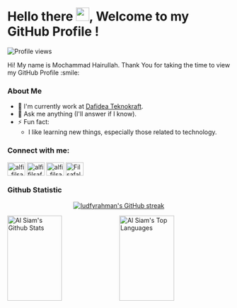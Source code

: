 <h1> Hello there <img src = "https://raw.githubusercontent.com/MartinHeinz/MartinHeinz/master/wave.gif" width = 30px>, Welcome to my GitHub Profile ! </h1>
<p align='center'>
</p>

![Profile views](https://visitor-badge.deta.dev/badge?page_id=hoyirul.hoyirul)

<div size='20px'> Hi! My name is Mochammad Hairullah. Thank You for taking the time to view my GitHub Profile :smile: 
</div>

### About Me
- 🌱 I'm currently work at [Dafidea Teknokraft](https://dafidea.com/).
- 💬 Ask me anything (I'll answer if I know).
- ⚡ Fun fact:  
  - I like learning new things, especially those related to technology.

### Connect with me:
<p align="left">
<a href="https://twitter.com/ludfyrahman" target="_blank"><img align="center" src="https://raw.githubusercontent.com/rahuldkjain/github-profile-readme-generator/master/src/images/icons/Social/twitter.svg" alt="alfi_filsafat" height="30" width="40" /></a>
<a href="https://www.facebook.com/profile.php?id=100008630740589" target="_blank"><img align="center" src="https://raw.githubusercontent.com/rahuldkjain/github-profile-readme-generator/master/src/images/icons/Social/facebook.svg" alt="alfi filsafalasafi" height="30" width="40" /></a>
<a href="https://instagram.com/ludfyrahman" target="_blank"><img align="center" src="https://raw.githubusercontent.com/rahuldkjain/github-profile-readme-generator/master/src/images/icons/Social/instagram.svg" alt="alfi_filsafat" height="30" width="40" /></a>
<a href="https://discord.gg/podey#3088" target="_blank"><img align="center" src="https://raw.githubusercontent.com/rahuldkjain/github-profile-readme-generator/master/src/images/icons/Social/discord.svg" alt="Filsafalasafi#9154" height="30" width="40" /></a>
</p>

### Github Statistic
<p align="center">
  <a href="https://github.com/ludfyrahman">
    <img src="https://github-readme-streak-stats.herokuapp.com/?user=ludfyrahman&theme=tokyonight&hide_border=true" alt="ludfyrahman's GitHub streak"/>
  </a>
</p>
<a> 
  <a href="https://github.com/ludfyrahman"><img alt="Al Siam's Github Stats" src="https://denvercoder1-github-readme-stats.vercel.app/api?username=ludfyrahman&show_icons=true&count_private=true&theme=tokyonight&hide_border=true" height="192px" width="49.5%"/></a>
  <a href="https://github.com/ludfyrahman"><img alt="Al Siam's Top Languages" src="https://denvercoder1-github-readme-stats.vercel.app/api/top-langs/?username=hoyirul&langs_count=8&layout=compact&theme=tokyonight&hide_border=true" height="192px" width="49.5%"/></a>
  <br/>
</a>
